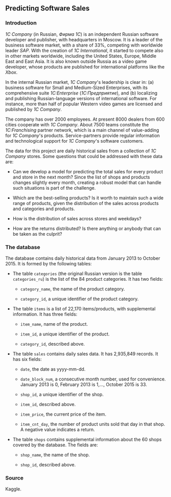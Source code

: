 ## Predicting Software Sales

### Introduction

*1C Company* (in Russian, *Фирма 1С*) is an independent Russian software developer and publisher, with headquarters in Moscow. It is a leader of the business software market, with a share of 33%, competing with worldwide leader *SAP*. With the creation of *1C International*, it started to compete also in other markets worldwide, including the United States, Europe, Middle East and East Asia. It is also known outside Russia as a video game developer, whose products are published for international platforms like the *Xbox*.

In the internal Russian market, *1C Company*'s leadership is clear in: (a) business software for Small and Medium-Sized Enterprises, with its comprehensive suite *1C:Enterprise* (*1C:Предприятие*), and (b) localizing and publishing Russian-language versions of international software. For instance, more than half of popular Western video games are licensed and published by *1C Company*. 

The company has over 2000 employees. At present 8000 dealers from 600 cities cooperate with *1C Company*. About 7500 teams constitute the *1C:Franchising* partner network, which is a main channel of value-adding for *1C Company*'s products. Service-partners provide regular information and technological support for *1C Company*'s software customers. 

The data for this project are daily historical sales from a collection of *1C Company* stores. Some questions that could be addressed with these data are:

* Can we develop a model for predicting the total sales for every product and store in the next month? Since the list of shops and products changes slightly every month, creating a robust model that can handle such situations is part of the challenge.

* Which are the best-selling products? Is it worth to maintain such a wide range of products, given the distribution of the sales across products and categories and products.

* How is the distribution of sales across stores and weekdays?

* How are the returns distributed? Is there anything or anybody that can be taken as the culprit?

### The database

The database contains daily historical data from January 2013 to October 2015. It is formed by the following tables:

* The table `categories` (the original Russian version is the table `categories_ru`) is the list of the 84 product categories. It has two fields:

    + `category_name`, the name of the product category.

    + `category_id`, a unique identifier of the product category.

* The table `items` is a list of 22,170 items/products, with supplemental information. It has three fields:

    + `item_name`, name of the product.

    + `item_id`, a unique identifier of the product.

    + `category_id`, described above.

* The table `sales` contains daily sales data. It has 2,935,849 records. It has six fields:

    + `date`, the date as yyyy-mm-dd.

    + `date_block_num`, a consecutive month number, used for convenience. January 2013 is 0, February 2013 is 1,..., October 2015 is 33.

    + `shop_id`, a unique identifier of the shop.

    + `item_id`, described above.

    + `item_price`, the current price of the item.

    + `item_cnt_day`, the number of product units sold that day in that shop. A negative value indicates a return.

* The table `shops` contains supplemental information about the 60 shops covered by the database. The fields are:

    + `shop_name`, the name of the shop.

    + `shop_id`, described above.

### Source

Kaggle.
